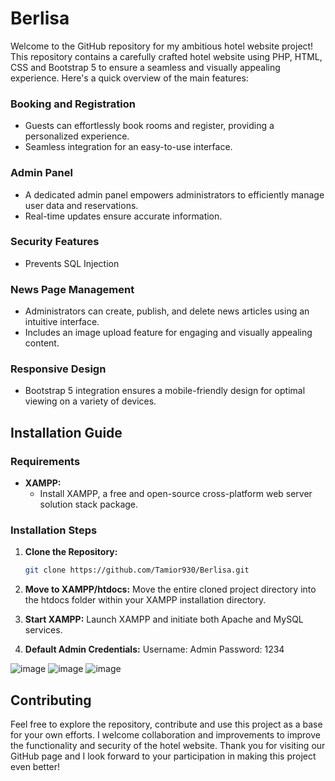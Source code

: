 # Berlisa
Welcome to the GitHub repository for my ambitious hotel website project! This repository contains a carefully crafted hotel website using PHP, HTML, CSS and Bootstrap 5 to ensure a seamless and visually appealing experience. Here's a quick overview of the main features:


### Booking and Registration

- Guests can effortlessly book rooms and register, providing a personalized experience.
- Seamless integration for an easy-to-use interface.

### Admin Panel

- A dedicated admin panel empowers administrators to efficiently manage user data and reservations.
- Real-time updates ensure accurate information.

### Security Features

- Prevents SQL Injection

### News Page Management

- Administrators can create, publish, and delete news articles using an intuitive interface.
- Includes an image upload feature for engaging and visually appealing content.

### Responsive Design

- Bootstrap 5 integration ensures a mobile-friendly design for optimal viewing on a variety of devices.

## Installation Guide

### Requirements

- **XAMPP:**
  - Install XAMPP, a free and open-source cross-platform web server solution stack package.

### Installation Steps

1. **Clone the Repository:**
   ```bash
   git clone https://github.com/Tamior930/Berlisa.git
   
2. **Move to XAMPP/htdocs:**
Move the entire cloned project directory into the htdocs folder within your XAMPP installation directory.

3. **Start XAMPP:**
Launch XAMPP and initiate both Apache and MySQL services.

4. **Default Admin Credentials:**
Username: Admin
Password: 1234

![image](https://github.com/Tamior930/Berlisa/assets/38571092/d64394eb-ba3e-476a-a5fb-7c7a1d203b1f)
![image](https://github.com/Tamior930/Berlisa/assets/38571092/dd21cd8c-328e-4332-86bf-6220a6ae9ea3)
![image](https://github.com/Tamior930/Berlisa/assets/38571092/8a90b108-5bfd-4c24-83a1-f7a2c55d8bb6)


## Contributing

Feel free to explore the repository, contribute and use this project as a base for your own efforts. I welcome collaboration and improvements to improve the functionality and security of the hotel website. Thank you for visiting our GitHub page and I look forward to your participation in making this project even better!
